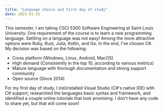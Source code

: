 ```yaml
---
title: "Language choice and first day of study"
date: 2023-01-25
---
```


This semester, I am taking CSCI 5300 Software Engineering at Saint Louis University. One requirement of the course is to learn a new programming language. Settling on a language was not easy! Among the more attractive options were Ruby, Rust, Julia, Kotlin, and Go. In the end, I've chosen C#. My decision was based on the following:

* Cross platform (Windows, Linux, Android, MacOS)
* High demand (Consistently in the top 10, according to various metrics)
* Mature language with thorough documentation and strong support community
* Open source (Since 2014)

For my first day of study, I (re)installed Visual Studio (C#'s native IDE) with C# support, researched the languages basic syntax and framework, and identified a couple online tutorials that look promising. I don't have any code to share yet, but that will come soon!
